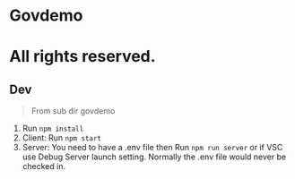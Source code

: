 # Govdemo
# All rights reserved. 


## Dev 
> From sub dir govdemo
1. Run `npm install`
1. Client: Run `npm start`
1. Server: You need to have a .env file then Run `npm run server` or if VSC use Debug Server launch setting. Normally the .env file would never be checked in. 
